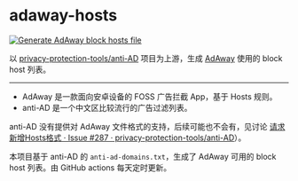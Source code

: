 # adaway-hosts

[![Generate AdAway block hosts file](https://github.com/mrchi/adaway-hosts/actions/workflows/generate.yml/badge.svg)](https://github.com/mrchi/adaway-hosts/actions/workflows/generate.yml)

以 [privacy\-protection\-tools/anti\-AD](https://github.com/privacy-protection-tools/anti-AD) 项目为上游，生成 [AdAway](https://adaway.org/) 使用的 block host 列表。

---

- AdAway 是一款面向安卓设备的 FOSS 广告拦截 App，基于 Hosts 规则。
- anti-AD 是一个中文区比较流行的广告过滤列表。

anti-AD 没有提供对 AdAway 文件格式的支持，后续可能也不会有，见讨论 [请求新增Hosts格式 · Issue \#287 · privacy\-protection\-tools/anti\-AD](https://github.com/privacy-protection-tools/anti-AD/issues/287)）。

本项目基于 anti-AD 的 `anti-ad-domains.txt`，生成了 AdAway 可用的 block host 列表。由 GitHub actions 每天定时更新。
